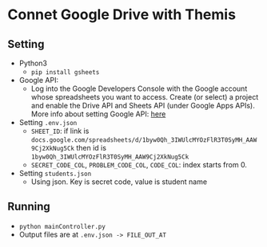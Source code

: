 # Connet Google Drive with Themis

## Setting

+ Python3
  + ```pip install gsheets```
+ Google API:
  + Log into the Google Developers Console with the Google account whose spreadsheets you want to access. Create (or select) a project and enable the Drive API and Sheets API (under Google Apps APIs). More info about setting Google API: [here](https://gsheets.readthedocs.io/en/stable/)
+ Setting ```.env.json```
  + ```SHEET_ID```: if link is ```docs.google.com/spreadsheets/d/1byw0Qh_3IWUlcMYOzFlR3T0SyMH_AAW9Cj2XkNug5Ck``` then id is ```1byw0Qh_3IWUlcMYOzFlR3T0SyMH_AAW9Cj2XkNug5Ck```
  + ```SECRET_CODE_COL```, ```PROBLEM_CODE_COL```, ```CODE_COL```: index starts from 0.
+ Setting ```students.json```
  + Using json. Key is secret code, value is student name

## Running

+ ```python mainController.py```
+ Output files are at ```.env.json -> FILE_OUT_AT```
